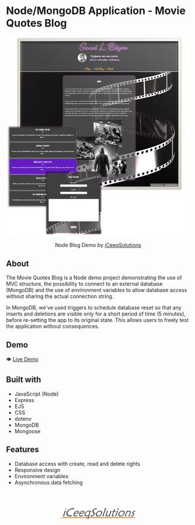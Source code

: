 # Node/MongoDB Application - Movie Quotes Blog

![](./public/NodeBlog.png)

<p align="center">
  Node Blog Demo by <a href="https://iceeqsolutions.fi/">iCeeqSolutions</a>
</p>

## About

The Movie Quotes Blog is a Node demo project demonstrating the use of MVC structure, the possibility to connect to an external database (MongoDB) and the use of environment variables to allow database access without sharing the actual connection string.

In MongoDB, we've used triggers to schedule database reset so that any inserts and deletions are visible only for a short period of time (5 minutes), before re-setting the app to its original state. This allows users to freely test the application without consequences.

## Demo

👁️ [Live Demo](https://test.com)

## Built with

- JavaScript (Node)
- Express
- EJS
- CSS
- dotenv
- MongoDB
- Mongoose

## Features

- Database access with create, read and delete rights
- Responsive design
- Environment variables
- Asynchronous data fetching

<br/><br/>

<p align="center"><a href="https://iceeqsolutions.fi/"><img height="30px" width="211px" src="./public/iCS_Logo_Dark.png"></a></p>
<br/><br/>
